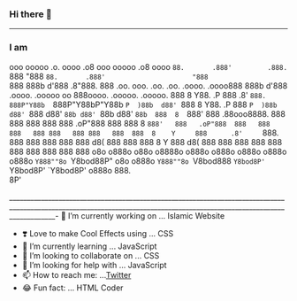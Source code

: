 ### Hi there 👋

_________________________________________________________________________________________________________________________________________________________________________
### I am

ooo        ooooo          .o.       oooo                                          .o8     ooo        ooooo                       .o8                           oooo 
`88.       .888'         .888.      `888                                         "888     `88.       .888'                      "888                           `888 
 888b     d'888         .8"888.      888 .oo.   ooo. .oo.  .oo.    .oooo.    .oooo888      888b     d'888   .oooo.    .ooooo oo  888oooo.   .ooooo.   .ooooo.   888 
 8 Y88. .P  888        .8' `888.     888P"Y88b  `888P"Y88bP"Y88b  `P  )88b  d88' `888      8 Y88. .P  888  `P  )88b  d88' `888   d88' `88b d88' `88b d88' `88b  888 
 8  `888'   888       .88ooo8888.    888   888   888   888   888   .oP"888  888   888      8  `888'   888   .oP"888  888   888   888   888 888   888 888   888  888 
 8    Y     888      .8'     `888.   888   888   888   888   888  d8(  888  888   888      8    Y     888  d8(  888  888   888   888   888 888   888 888   888  888 
o8o        o888o    o88o     o8888o o888o o888o o888o o888o o888o `Y888""8o `Y8bod88P"    o8o        o888o `Y888""8o `V8bod888   `Y8bod8P' `Y8bod8P' `Y8bod8P' o888o
                                                                                                                           888.                                     
                                                                                                                           8P'                                      
     
_________________________________________________________________________________________________________________________________________________________________________- 🔭 I’m currently working on ... Islamic Website
- ❣️ Love to make Cool Effects using ... CSS
- 🌱 I’m currently learning ... JavaScript
- 👯 I’m looking to collaborate on ... CSS
- 🤔 I’m looking for help with ... JavaScript
- 📫 How to reach me: ...[Twitter](https://twitter.com/MAhmad_787)
- 😂 Fun fact: ... HTML Coder
